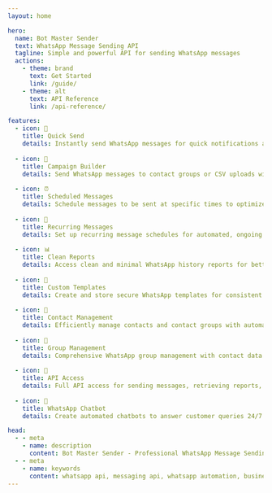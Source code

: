 ```yaml
---
layout: home

hero:
  name: Bot Master Sender
  text: WhatsApp Message Sending API
  tagline: Simple and powerful API for sending WhatsApp messages
  actions:
    - theme: brand
      text: Get Started
      link: /guide/
    - theme: alt
      text: API Reference
      link: /api-reference/

features:
  - icon: 🚀
    title: Quick Send
    details: Instantly send WhatsApp messages for quick notifications and alerts with our simple API integration.
    
  - icon: 📢
    title: Campaign Builder
    details: Send WhatsApp messages to contact groups or CSV uploads with intelligent message queuing system.
    
  - icon: ⏰
    title: Scheduled Messages
    details: Schedule messages to be sent at specific times to optimize your communication timing.
    
  - icon: 🔄
    title: Recurring Messages
    details: Set up recurring message schedules for automated, ongoing communication with your audience.
    
  - icon: 📊
    title: Clean Reports
    details: Access clean and minimal WhatsApp history reports for better insights and analytics.
    
  - icon: 📝
    title: Custom Templates
    details: Create and store secure WhatsApp templates for consistent and efficient message delivery.
    
  - icon: 👥
    title: Contact Management
    details: Efficiently manage contacts and contact groups with automated opt-in/out keywords.
    
  - icon: 👥
    title: Group Management
    details: Comprehensive WhatsApp group management with contact data extraction capabilities.
    
  - icon: 🔌
    title: API Access
    details: Full API access for sending messages, retrieving reports, and managing contacts programmatically.
    
  - icon: 🤖
    title: WhatsApp Chatbot
    details: Create automated chatbots to answer customer queries 24/7 with customizable responses.

head:
  - - meta
    - name: description
      content: Bot Master Sender - Professional WhatsApp Message Sending API
  - - meta
    - name: keywords
      content: whatsapp api, messaging api, whatsapp automation, business messaging
---
```


<style>
:root {
  --vp-home-hero-name-color: transparent;
  --vp-home-hero-name-background: -webkit-linear-gradient(120deg, #25D366 30%, #128C7E);
  --vp-home-hero-image-background-image: linear-gradient(-45deg, #25D366 50%, #128C7E 50%);
  --vp-home-hero-image-filter: blur(40px);
}

.VPFeature {
  transition: transform 0.2s ease-in-out;
}

.VPFeature:hover {
  transform: translateY(-2px);
}

.custom-block.tip {
  border-color: var(--vp-c-brand);
}
</style>